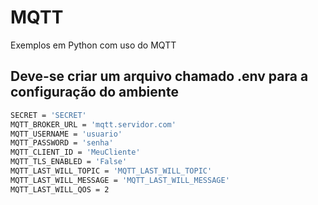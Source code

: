 # MQTT
Exemplos em Python com uso do MQTT

## Deve-se criar um arquivo chamado .env para a configuração do ambiente

```bash
SECRET = 'SECRET'
MQTT_BROKER_URL = 'mqtt.servidor.com'
MQTT_USERNAME = 'usuario'
MQTT_PASSWORD = 'senha'
MQTT_CLIENT_ID = 'MeuCliente'
MQTT_TLS_ENABLED = 'False'
MQTT_LAST_WILL_TOPIC = 'MQTT_LAST_WILL_TOPIC'
MQTT_LAST_WILL_MESSAGE = 'MQTT_LAST_WILL_MESSAGE'
MQTT_LAST_WILL_QOS = 2
```
